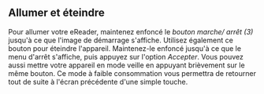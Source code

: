 ## Allumer et éteindre

Pour allumer votre eReader, maintenez enfoncé le *bouton marche/ arrêt (3)* jusqu'à ce que l'image de démarrage s'affiche. Utilisez également ce bouton pour éteindre l'appareil. Maintenez-le enfoncé jusqu'à ce que le menu d'arrêt s'affiche, puis appuyez sur l'option *Accepter*. Vous pouvez aussi mettre votre appareil en mode veille en appuyant brièvement sur le même bouton. Ce mode à faible consommation vous permettra de retourner tout de suite à l'écran précédente d'une simple touche.
